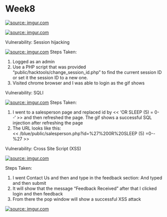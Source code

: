 # Week8


<a href="https://imgur.com/WnrcAW8"><img src="https://i.imgur.com/WnrcAW8.gif" title="source: imgur.com" /></a>



<a href="https://imgur.com/4ZBeOfc"><img src="https://i.imgur.com/4ZBeOfc.gif" title="source: imgur.com" /></a>


Vulnerability: Session hijacking  
 
<a href="https://imgur.com/edm0VhP"><img src="https://i.imgur.com/edm0VhP.gif" title="source: imgur.com" /></a>
Steps Taken:
1.	Logged as an admin
2.	Use a PHP script that was provided “public/hacktools/change_session_id.php” to find the current session ID or set it the session ID to a new one.
3.	Visited chrome browser and I was able to login as the gif shows


Vulnerability: SQLI

<a href="https://imgur.com/nlbAg93"><img src="https://i.imgur.com/nlbAg93.gif" title="source: imgur.com" /></a>
Steps Taken:
1.	I went to a salesperson page and replaced id by <<    ‘OR SLEEP (5) = 0- -‘    >> and then refreshed the page. The gif shows a successful SQL injection after refreshing the page 
2.	The URL looks like this:  
<<   /blue/public/salesperson.php?id=%27%200R%20SLEEP (5) =0--%27   >>


Vulnerability: Cross Site Script (XSS)

<a href="https://imgur.com/Kle2EWk"><img src="https://i.imgur.com/Kle2EWk.gif" title="source: imgur.com" /></a>

Steps Taken:
1.	I went Contact Us and then and type in the feedback section:
And typed              <script> alert (‘found XSS’); </script> and then submit
2.	It will show that the message “Feedback Received” after that I clicked login and then feedback
3.	From there the pop window will show a successful XSS attack



<a href="https://imgur.com/AUylXUW"><img src="https://i.imgur.com/AUylXUW.gif" title="source: imgur.com" /></a>
